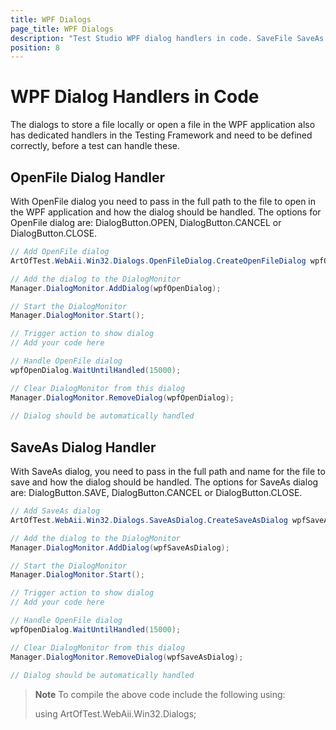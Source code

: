 ```yaml
---
title: WPF Dialogs
page_title: WPF Dialogs
description: "Test Studio WPF dialog handlers in code. SaveFile SaveAs dialog handler in WPF coded test. OpenFile dialog handler in WPF coded test."
position: 8
---
```

# WPF Dialog Handlers in Code

The dialogs to store a file locally or open a file in the WPF application also has dedicated handlers in the Testing Framework and need to be defined correctly, before a test can handle these.

## OpenFile Dialog Handler

With OpenFile dialog you need to pass in the full path to the file to open in the WPF application and how the dialog should be handled. The options for OpenFile dialog are: DialogButton.OPEN, DialogButton.CANCEL or DialogButton.CLOSE.

````C#
// Add OpenFile dialog
ArtOfTest.WebAii.Win32.Dialogs.OpenFileDialog.CreateOpenFileDialog wpfOpenDialog = ArtOfTest.WebAii.Win32.Dialogs.OpenFileDialog.CreateOpenFileDialog(ActiveApplication, DialogButton.OPEN, @"d:\name");

// Add the dialog to the DialogMonitor
Manager.DialogMonitor.AddDialog(wpfOpenDialog);

// Start the DialogMonitor
Manager.DialogMonitor.Start();

// Trigger action to show dialog
// Add your code here

// Handle OpenFile dialog
wpfOpenDialog.WaitUntilHandled(15000);

// Clear DialogMonitor from this dialog
Manager.DialogMonitor.RemoveDialog(wpfOpenDialog);
  
// Dialog should be automatically handled
````

## SaveAs Dialog Handler

With SaveAs dialog, you need to pass in the full path and name for the file to save and how the dialog should be handled. The options for SaveAs dialog are: DialogButton.SAVE, DialogButton.CANCEL or DialogButton.CLOSE.

````C#
// Add SaveAs dialog
ArtOfTest.WebAii.Win32.Dialogs.SaveAsDialog.CreateSaveAsDialog wpfSaveAsDialog = ArtOfTest.WebAii.Win32.Dialogs.SaveAsDialog.CreateSaveAsDialog(ActiveApplication, DialogButton.SAVE, @"d:\name");

// Add the dialog to the DialogMonitor
Manager.DialogMonitor.AddDialog(wpfSaveAsDialog);

// Start the DialogMonitor
Manager.DialogMonitor.Start();

// Trigger action to show dialog
// Add your code here

// Handle OpenFile dialog
wpfOpenDialog.WaitUntilHandled(15000);

// Clear DialogMonitor from this dialog
Manager.DialogMonitor.RemoveDialog(wpfSaveAsDialog);
  
// Dialog should be automatically handled

````

> **Note** To compile the above code include the following using:
>
> using ArtOfTest.WebAii.Win32.Dialogs;
